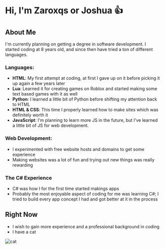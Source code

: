 # Hi, I'm Zaroxqs or Joshua 👍

## About Me
I'm currently planning on getting a degree in software development. I started coding at 8 years old, and since then have tried a ton of different languages.

### Languages:
- **HTML**: My first attempt at coding, at first I gave up on it before picking it up again a few years later
- **Lua**: Learned it for creating games on Roblox and started making some text based games with it as well
- **Python**: I learned a little bit of Python before shifting my attention back to HTML
- **HTML & CSS**: This time I properly learned how to make sites which was definitely worth it
- **JavaScript**: I'm planning to learn more JS in the future, but I've learned a little bit of JS for web development.

### Web Development:
- I experimented with free website hosts and domains to get some experience
- Making websites was a lot of fun and trying out new things was really rewarding

### The C# Experience
- C# was how I for the first time started makings apps
- Probably the most enjoyable aspect of coding for me was learning C#; I tried to build every app concept I had and got better at it in the process

## Right Now
- I wish to gain more experience and a professional background in coding
- I have a cat


![cat](https://github.com/Zaroxqs/Zaroxqs/assets/101127566/1cabf680-c2db-4fb6-baea-9aebf210fc44)
